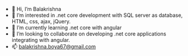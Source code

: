 - 👋 Hi, I’m Balakrishna
- 👀 I’m interested in .net core development with SQL server as database, HTML, css, ajax, jQuery.
- 🌱 I’m currently learning .net core with angular
- 💞️ I’m looking to collaborate on developing .net core applications integrating with angular.
- 📫 balakrishna.boya67@gmail.com

<!---
Balakrishna is a ✨ special ✨ repository because its `README.md` (this file) appears on your GitHub profile.
You can click the Preview link to take a look at your changes.
--->
